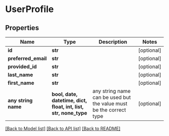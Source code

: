 # UserProfile


## Properties
Name | Type | Description | Notes
------------ | ------------- | ------------- | -------------
**id** | **str** |  | [optional]
**preferred_email** | **str** |  | [optional]
**provided_id** | **str** |  | [optional]
**last_name** | **str** |  | [optional]
**first_name** | **str** |  | [optional]
**any string name** | **bool, date, datetime, dict, float, int, list, str, none_type** | any string name can be used but the value must be the correct type | [optional]

[[Back to Model list]](../README.md#documentation-for-models) [[Back to API list]](../README.md#documentation-for-api-endpoints) [[Back to README]](../README.md)
